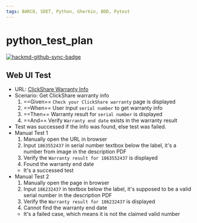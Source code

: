 ```yaml
---
tags: BARCO, SDET, Python, Gherkin, BDD, Pytest
---
```

# python_test_plan

[![hackmd-github-sync-badge](https://hackmd.io/7_s1PVUcSZmWB480MVy85Q/badge)](https://hackmd.io/7_s1PVUcSZmWB480MVy85Q)

## Web UI Test
- URL: [ClickShare Warranty Info](https://www.barco.com/en/clickshare/support/warranty-info)
- Scenario: Get ClickShare warranty info
    1. ==Given== `Check your ClickShare warranty` page is displayed
    2. ==When== User input `serial number` to get warranty info
    3. ==Then== Warranty result for `serial number` is displayed
    4. ==And== Verify `Warranty end date` exists in the warranty result
- Test was successed if the info was found, else test was failed.
- Manual Test 1
    1. Manually open the URL in browser
    2. Input `1863552437` in serial number textbox below the label, it's a number from image in the description PDF
    3. Verify the `Warranty result for 1863552437` is displayed
    4. Found the warranty end date
    - It's a successed test
- Manual Test 2
    1. Manually open the page in browser
    2. Input `186232437` in textbox below the label, it's supposed to be a valid serial number in the description PDF
    3. Verify the `Warranty result for 186232437` is displayed
    4. Cannot find the warranty end date
    - It's a failed case, which means it is not the claimed valid number

